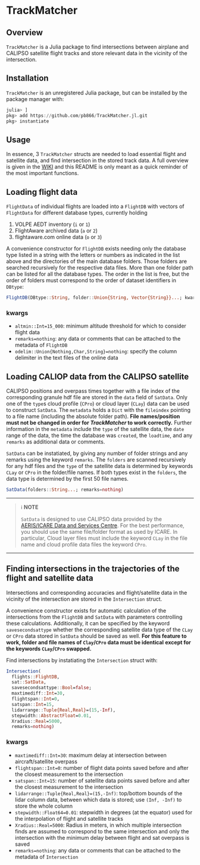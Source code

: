 TrackMatcher
============

Overview
--------

`TrackMatcher` is a Julia package to find intersections between airplane and CALIPSO satellite flight tracks and store relevant data in the vicinity of the intersection.


Installation
------------

`TrackMatcher` is an unregistered Julia package, but can be installed by the
package manager with:

```julia
julia> ]
pkg> add https://github.com/pb866/TrackMatcher.jl.git
pkg> instantiate
```


Usage
-----

In essence, 3 `TrackMatcher` structs are needed to load essential flight and satellite data, and find intersection in the stored track data. A full overview is given in the [WIKI](https://github.com/pb866/TrackMatcher.jl/wiki) and this README is only meant as a quick reminder of the most important functions.


Loading flight data
-------------------

`FlightData` of individual flights are loaded into a `FlightDB` with vectors of `FlightData` for different database types, currently holding

1. VOLPE AEDT inventory (`i` or `1`)
2. FlightAware archived data (`a` or `2`)
3. flightaware.com online data (`o` or `3`)

A convenience constructor for `FlightDB` exists needing only the database type listed in a string with the letters or numbers as indicated in the list above and the directories of the main database folders. Those folders are searched recursively for the respective data files. More than one folder path can be listed for all the database types.
The order in the list is free, but the order of folders must correspond to the order
of dataset identifiers in `DBtype`:

```julia
FlightDB(DBtype::String, folder::Union{String, Vector{String}}...; kwargs)
```

### kwargs
- `altmin::Int=15_000`: minimum altitude threshold for which to consider flight data
- `remarks=nothing`: any data or comments that can be attached to the metadata of `FlightDB`
- `odelim::Union{Nothing,Char,String}=nothing`: specify the column delimiter in the text files of the online data


Loading CALIOP data from the CALIPSO satellite
----------------------------------------------

CALIPSO positions and overpass times together with a file index of the corresponding
granule hdf file are stored in the `data` field of `SatData`. Only one of the `type`s
cloud profile (`CPro`) or cloud layer (`CLay`) data can be used to construct `SatData`.
The `metadata` holds a `Dict` with the `fileindex` pointing to a file name (including
the absolute folder path). 
__File names/position must not be changed in order for _TrackMatcher_ to work correctly.__
Further information in the `metadata` include the `type` of the satellite data,
the `date` range of the data, the time the database was `created`, the `loadtime`,
and any `remarks` as additional data or comments.

`SatData` can be instatiated, by giving any number of folder strings and any remarks
using the keyword `remarks`. The `folders` are scanned recursively for any hdf files
and the `type` of the satellite data is determined by keywords `CLay` or `CPro` in
the folder/file names. If both types exist in the `folders`, the data type is determined
by the first 50 file names.

```julia
SatData(folders::String...; remarks=nothing)
```

---
> :information_source: **NOTE**
>
> `SatData` is designed to use CALIPSO data provided by the [AERIS/ICARE Data and Services Centre](http://www.icare.univ-lille1.fr/). 
> For the best performance, you should use the same file/folder format as used by ICARE. 
> In particular, Cloud layer files must include the keyword `CLay` in the file name
> and cloud profile data files the keyword `CPro`.
---


Finding intersections in the trajectories of the flight and satellite data
--------------------------------------------------------------------------

Intersections and corresponding accuracies and flight/satellite data in the vicinity of the intersection are stored in the `Intersection` struct.

A convenience constructor exists for automatic calculation of the intersections 
from the `FlightDB` and `SatData` with parameters controlling these calculations. 
Additionally, it can be specified by the keyword `savesecondsattype` whether the 
corresponding satellite data type of the `CLay` or `CPro` data stored in `SatData`
should be saved as well. 
__For this feature to work, folder and file names of `Clay`/`CPro` data must be identical__
__except for the keywords `CLay`/`CPro` swapped.__

Find intersections by instatiating the `Intersection` struct with:

```julia
Intersection(
  flights::FlightDB, 
  sat::SatData, 
  savesecondsattype::Bool=false;
  maxtimediff::Int=30, 
  flightspan::Int=0, 
  satspan::Int=15, 
  lidarrange::Tuple{Real,Real}=(15,-Inf),
  stepwidth::AbstractFloat=0.01, 
  Xradius::Real=5000, 
  remarks=nothing)
```

### kwargs

- `maxtimediff::Int=30`: maximum delay at intersection between aircraft/satellite overpass
- `flightspan::Int=0`: number of flight data points saved before and after the closest measurement to the intersection
- `satspan::Int=15`: number of satellite data points saved before and after the closest measurement to the intersection
- `lidarrange::Tuple{Real,Real}=(15,-Inf)`: top/bottom bounds of the lidar column data, between which
  data is stored; use `(Inf, -Inf)` to store the whole column
- `stepwidth::Float64=0.01`: stepwidth in degrees (at the equator) used for the 
  interpolation of flight and satellite tracks
- `Xradius::Real=5000`: Radius in meters, in which multiple intersection finds are
  assumed to correspond to the same intersection and only the intersection with the
  minimum delay between flight and sat overpass is saved
- `remarks=nothing`: any data or comments that can be attached to the metadata of `Intersection`

